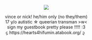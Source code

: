 <p align="center">
<img src="https://cdn.discordapp.com/attachments/1083954945935544370/1249063846417535098/Untitled17_20240608121318.png?ex=6665f0db&is=66649f5b&hm=1484745fd76ff7b2b3507fd99507863e99fc4dd414e3aaac3734ce4d02c75638&" />
  </p>
<div align="center">vince or nick! he/him only (no they/them)</div>
<div align="center">17 y/o autistic ☆ queerian transman >w< </div>
<div align="center">sign my guestbook pretty please !!!!! :3 </div>
<div align="center">᧔ https://hearts4hifumin.atabook.org/ ᧓ </div>
  
  

